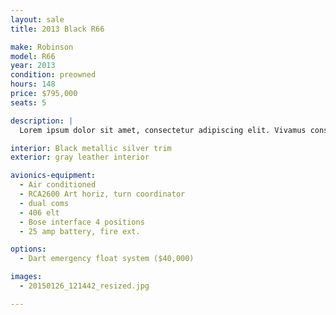 ```yaml
---
layout: sale
title: 2013 Black R66

make: Robinson
model: R66
year: 2013
condition: preowned
hours: 148
price: $795,000
seats: 5

description: |
  Lorem ipsum dolor sit amet, consectetur adipiscing elit. Vivamus consequat sit amet nisi id rhoncus. Suspendisse potenti. Nunc vitae finibus justo. Nullam eget neque tincidunt, commodo enim sed, ultricies urna. Nam eu vulputate mauris. Phasellus vehicula eu orci eget maximus. Nam vel metus et purus imperdiet pulvinar a sit amet risus.

interior: Black metallic silver trim
exterior: gray leather interior

avionics-equipment:
  - Air conditioned
  - RCA2600 Art horiz, turn coordinator
  - dual coms
  - 406 elt
  - Bose interface 4 positions
  - 25 amp battery, fire ext.

options:
  - Dart emergency float system ($40,000)

images:
  - 20150126_121442_resized.jpg

---
```

